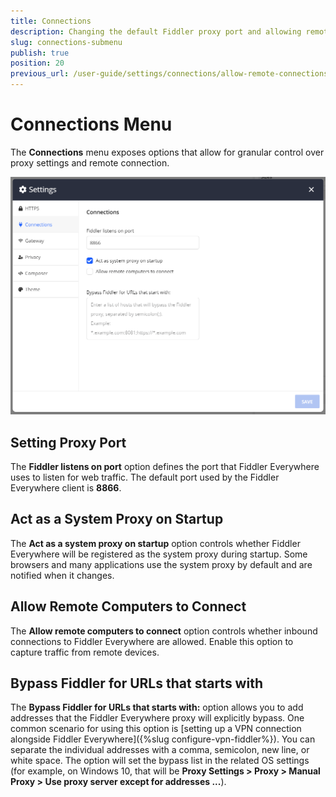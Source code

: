 ```yaml
---
title: Connections
description: Changing the default Fiddler proxy port and allowing remote connections in Fiddler Everywhere
slug: connections-submenu
publish: true
position: 20
previous_url: /user-guide/settings/connections/allow-remote-connections
---
```


# Connections Menu

The **Connections** menu exposes options that allow for granular control over proxy settings and remote connection.

![Act as a system proxy on startup setting](../../images/settings/settings-connections.png)

## Setting Proxy Port

The **Fiddler listens on port** option defines the port that Fiddler Everywhere uses to listen for web traffic. The default port used by the Fiddler Everywhere client is **8866**.

## Act as a System Proxy on Startup

The **Act as a system proxy on startup** option controls whether Fiddler Everywhere will be registered as the system proxy during startup. Some browsers and many applications use the system proxy by default and are notified when it changes.

## Allow Remote Computers to Connect

The **Allow remote computers to connect** option controls whether inbound connections to Fiddler Everywhere are allowed. Enable this option to capture traffic from remote devices.

## Bypass Fiddler for URLs that starts with

The **Bypass Fiddler for URLs that starts with:** option allows you to add addresses that the Fiddler Everywhere proxy will explicitly bypass. One common scenario for using this option is [setting up a VPN connection alongside Fiddler Everywhere]({%slug configure-vpn-fiddler%}). You can separate the individual addresses with a comma, semicolon, new line, or white space. The option will set the bypass list in the related OS settings (for example, on Windows 10, that will be **Proxy Settings > Proxy > Manual Proxy > Use proxy server except for addresses ...**).